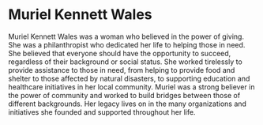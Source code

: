 # Muriel Kennett Wales

Muriel Kennett Wales was a woman who believed in the power of giving. She was a philanthropist who dedicated her life to helping those in need. She believed that everyone should have the opportunity to succeed, regardless of their background or social status. She worked tirelessly to provide assistance to those in need, from helping to provide food and shelter to those affected by natural disasters, to supporting education and healthcare initiatives in her local community. Muriel was a strong believer in the power of community and worked to build bridges between those of different backgrounds. Her legacy lives on in the many organizations and initiatives she founded and supported throughout her life.
